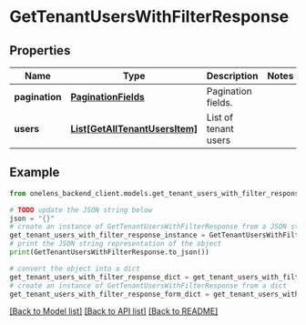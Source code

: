 # GetTenantUsersWithFilterResponse


## Properties

Name | Type | Description | Notes
------------ | ------------- | ------------- | -------------
**pagination** | [**PaginationFields**](PaginationFields.md) | Pagination fields. | 
**users** | [**List[GetAllTenantUsersItem]**](GetAllTenantUsersItem.md) | List of tenant users | 

## Example

```python
from onelens_backend_client.models.get_tenant_users_with_filter_response import GetTenantUsersWithFilterResponse

# TODO update the JSON string below
json = "{}"
# create an instance of GetTenantUsersWithFilterResponse from a JSON string
get_tenant_users_with_filter_response_instance = GetTenantUsersWithFilterResponse.from_json(json)
# print the JSON string representation of the object
print(GetTenantUsersWithFilterResponse.to_json())

# convert the object into a dict
get_tenant_users_with_filter_response_dict = get_tenant_users_with_filter_response_instance.to_dict()
# create an instance of GetTenantUsersWithFilterResponse from a dict
get_tenant_users_with_filter_response_form_dict = get_tenant_users_with_filter_response.from_dict(get_tenant_users_with_filter_response_dict)
```
[[Back to Model list]](../README.md#documentation-for-models) [[Back to API list]](../README.md#documentation-for-api-endpoints) [[Back to README]](../README.md)


